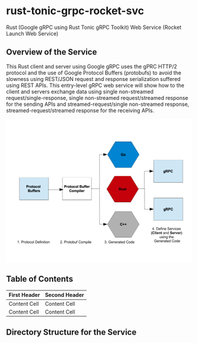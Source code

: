 # rust-tonic-grpc-rocket-svc
Rust (Google gRPC using Rust Tonic gRPC Toolkit) Web Service (Rocket Launch Web Service)

## Overview of the Service

This Rust client and server using Google gRPC uses the gPRC HTTP/2 protocol and the use of Google Protocol Buffers (protobufs) to avoid the slowness using REST/JSON request and response serialization suffered using REST APIs. This entry-level gRPC web service will show how to the client and servers exchange data using single non-streamed request/single-response, single non-streamed request/streamed response for the sending APIs and streamed-request/single non-streamed response, streamed-request/streamed response for the receiving APIs.



![alt text](https://github.com/isgo-golgo13/rust-tonic-grpc-rocket-svc/blob/main/docs/protocol-buffers-grpc-workflow.png)



## Table of Contents  


| First Header  | Second Header |
| ------------- | ------------- |
| Content Cell  | Content Cell  |
| Content Cell  | Content Cell  |


## Directory Structure for the Service

